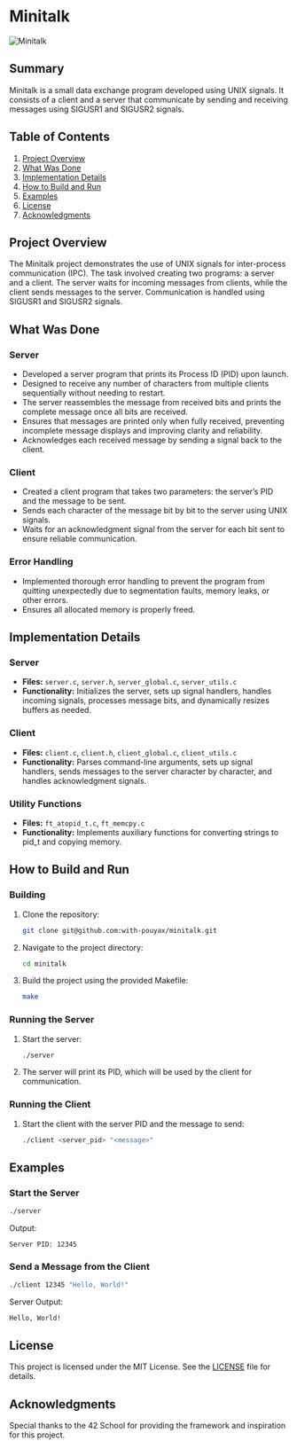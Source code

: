 # Minitalk

![Minitalk](https://img.freepik.com/free-vector/two-luminescent-polygonal-wireframe-human-hands-stretching-towards-each-other_1284-30755.jpg)

## Summary
Minitalk is a small data exchange program developed using UNIX signals. It consists of a client and a server that communicate by sending and receiving messages using SIGUSR1 and SIGUSR2 signals.

## Table of Contents
1. [Project Overview](#project-overview)
2. [What Was Done](#what-was-done)
3. [Implementation Details](#implementation-details)
4. [How to Build and Run](#how-to-build-and-run)
5. [Examples](#examples)
6. [License](#license)
7. [Acknowledgments](#acknowledgments)

## Project Overview
The Minitalk project demonstrates the use of UNIX signals for inter-process communication (IPC). The task involved creating two programs: a server and a client. The server waits for incoming messages from clients, while the client sends messages to the server. Communication is handled using SIGUSR1 and SIGUSR2 signals.

## What Was Done

### Server
- Developed a server program that prints its Process ID (PID) upon launch.
- Designed to receive any number of characters from multiple clients sequentially without needing to restart.
- The server reassembles the message from received bits and prints the complete message once all bits are received.
- Ensures that messages are printed only when fully received, preventing incomplete message displays and improving clarity and reliability.
- Acknowledges each received message by sending a signal back to the client.

### Client
- Created a client program that takes two parameters: the server’s PID and the message to be sent.
- Sends each character of the message bit by bit to the server using UNIX signals.
- Waits for an acknowledgment signal from the server for each bit sent to ensure reliable communication.

### Error Handling
- Implemented thorough error handling to prevent the program from quitting unexpectedly due to segmentation faults, memory leaks, or other errors.
- Ensures all allocated memory is properly freed.

## Implementation Details

### Server
- **Files:** `server.c`, `server.h`, `server_global.c`, `server_utils.c`
- **Functionality:** Initializes the server, sets up signal handlers, handles incoming signals, processes message bits, and dynamically resizes buffers as needed.

### Client
- **Files:** `client.c`, `client.h`, `client_global.c`, `client_utils.c`
- **Functionality:** Parses command-line arguments, sets up signal handlers, sends messages to the server character by character, and handles acknowledgment signals.

### Utility Functions
- **Files:** `ft_atopid_t.c`, `ft_memcpy.c`
- **Functionality:** Implements auxiliary functions for converting strings to pid_t and copying memory.

## How to Build and Run

### Building
1. Clone the repository:
   ```sh
   git clone git@github.com:with-pouyax/minitalk.git
   ```
2. Navigate to the project directory:
   ```sh
   cd minitalk
   ```
3. Build the project using the provided Makefile:
   ```sh
   make
   ```

### Running the Server
1. Start the server:
   ```sh
   ./server
   ```
2. The server will print its PID, which will be used by the client for communication.

### Running the Client
1. Start the client with the server PID and the message to send:
   ```sh
   ./client <server_pid> "<message>"
   ```

## Examples

### Start the Server
```sh
./server
```
Output:
```
Server PID: 12345
```

### Send a Message from the Client
```sh
./client 12345 "Hello, World!"
```
Server Output:
```
Hello, World!
```

## License
This project is licensed under the MIT License. See the [LICENSE](LICENSE) file for details.

## Acknowledgments
Special thanks to the 42 School for providing the framework and inspiration for this project.
